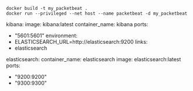 

    docker build -t my_packetbeat .
    docker run --privileged --net host --name packetbeat -d my_packetbeat


kibana:
  image: kibana:latest
  container_name: kibana
  ports:
   - "5601:5601"
  environment:
   - ELASTICSEARCH_URL=http://elasticsearch:9200
  links:
   - elasticsearch

elasticsearch:
  container_name: elasticsearch
  image: elasticsearch:latest
  ports:
   - "9200:9200"
   - "9300:9300"
